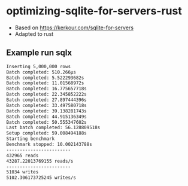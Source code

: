 # optimizing-sqlite-for-servers-rust

- Based on <https://kerkour.com/sqlite-for-servers>
- Adapted to rust

## Example run sqlx

```sh
Inserting 5,000,000 rows
Batch completed: 510.266µs
Batch completed: 5.522293682s
Batch completed: 11.01568972s
Batch completed: 16.775657718s
Batch completed: 22.345852222s
Batch completed: 27.897444396s
Batch completed: 33.497580718s
Batch completed: 39.138281743s
Batch completed: 44.915136349s
Batch completed: 50.555347602s
Last batch completed: 56.128809518s
Setup completed: 59.008494188s
Starting benchmark
Benchmark stopped: 10.002143788s
------------------------
432965 reads
43287.22013769155 reads/s
------------------------
51034 writes
5102.306173725245 writes/s
```

